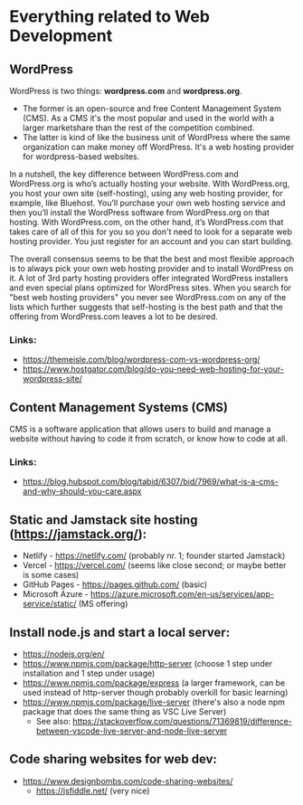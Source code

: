# Everything related to Web Development

## WordPress

WordPress is two things: **wordpress.com** and **wordpress.org**. 
- The former is an open-source and free Content Management System (CMS). As a CMS it's the most popular and used in the world with a larger marketshare than the rest of the competition combined.
- The latter is kind of like the business unit of WordPress where the same organization can make money off WordPress. It's a web hosting provider for wordpress-based websites.

In a nutshell, the key difference between WordPress.com and WordPress.org is who’s actually hosting your website. With WordPress.org, you host your own site (self-hosting), using any web hosting provider, for example, like Bluehost. You’ll purchase your own web hosting service and then you’ll install the WordPress software from WordPress.org on that hosting. With WordPress.com, on the other hand, it’s WordPress.com that takes care of all of this for you so you don't need to look for a separate web hosting provider. You just register for an account and you can start building.

The overall consensus seems to be that the best and most flexible approach is to always pick your own web hosting provider and to install WordPress on it. A lot of 3rd party hosting providers offer integrated WordPress installers and even special plans optimized for WordPress sites. When you search for "best web hosting providers" you never see WordPress.com on any of the lists which further suggests that self-hosting is the best path and that the offering from WordPress.com leaves a lot to be desired.

### Links:

- https://themeisle.com/blog/wordpress-com-vs-wordpress-org/
- https://www.hostgator.com/blog/do-you-need-web-hosting-for-your-wordpress-site/

## Content Management Systems (CMS)

CMS is a software application that allows users to build and manage a website without having to code it from scratch, or know how to code at all.

### Links:

- https://blog.hubspot.com/blog/tabid/6307/bid/7969/what-is-a-cms-and-why-should-you-care.aspx

## Static and Jamstack site hosting (https://jamstack.org/):
- Netlify - https://netlify.com/ (probably nr. 1; founder started Jamstack)
- Vercel - https://vercel.com/ (seems like close second; or maybe better is some cases)
- GitHub Pages - https://pages.github.com/ (basic)
- Microsoft Azure - https://azure.microsoft.com/en-us/services/app-service/static/ (MS offering)

## Install node.js and start a local server:
- https://nodejs.org/en/
- https://www.npmjs.com/package/http-server (choose 1 step under installation and 1 step under usage)
- https://www.npmjs.com/package/express (a larger framework, can be used instead of http-server though probably overkill for basic learning)
- https://www.npmjs.com/package/live-server (there's also a node npm package that does the same thing as VSC Live Server)
  - See also: https://stackoverflow.com/questions/71369819/difference-between-vscode-live-server-and-node-live-server

## Code sharing websites for web dev:

- https://www.designbombs.com/code-sharing-websites/
  - https://jsfiddle.net/ (very nice)